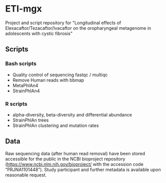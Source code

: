 # ETI-mgx
Project and script repository for "Longitudinal effects of Elexacaftor/Tezacaftor/Ivacaftor on the oropharyngeal metagenome in adolescents with cystic fibrosis"

## Scripts
### Bash scripts
- Quality control of sequencing fastqc / multiqc
- Remove Human reads with bbmap
- MetaPhlAn4
- StrainPhlAn4
### R scripts
- alpha-diversity, beta-diversity and differential abundance
- StrainPhlAn trees
- StrainPhlAn clustering and mutation rates

## Data
Raw sequencing data (after human read removal) have been stored accessible for the public in the NCBI bioproject repository (https://www.ncbi.nlm.nih.gov/bioproject/ with the accession code “PRJNA1101448”). Study participant and further metadata is available upon reasonable request.
